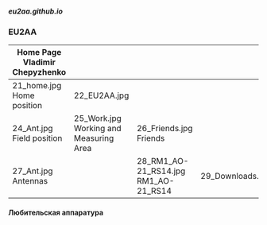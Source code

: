 ##### eu2aa.github.io
###  EU2AA
| Home Page Vladimir Chepyzhenko | | | |
| ------------- | ------------- | ------------- | ------------- |
| 21_home.jpg Home position | 22_EU2AA.jpg |  |  |
| 24_Ant.jpg Field position | 25_Work.jpg Working and Measuring Area |26_Friends.jpg Friends  |  |
| 27_Ant.jpg Antennas|  |28_RM1_AO-21_RS14.jpg RM1_AO-21_RS14 | 29_Downloads.jpg |
#### Любительская аппаратура
